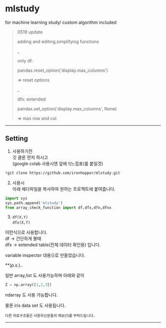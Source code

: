 <!--body.special ul > li:first-child > ul > li {
  list-style-type: square;
}

list-style-type: square, disc, circle, etc... -->

# mlstudy
for machine learning study/ custom algorithm included


>0519 update
>
>adding and editing,simplifying functions
>
>_
>
>only df:
>
>pandas.reset_option('display.max_columns')
>
>=> reset options
>
>_
>
>dfx: extended
>
>pandas.set_option('display.max_columns', None)
>
>=> max row and col
>


<hr>

## Setting

1. 사용하기전 <br>
깃 클론 먼저 하시고 <br>
(google colab 사용시엔 앞에 !(느낌표)를 붙일것)

`!git clone https://github.com/ironhopper/mlstudy.git`

2. 사용시 <br>
아래 헤더파일을 복사하여 원하는 프로젝트에 붙여줍니다.
```python
import sys
sys.path.append('mlstudy')
from array_check_function import df,dfx,dfn,dfnx
```

3.  `df(X,Y)`   <br>
    `dfx(X,Y)`  <br>
               
                
이런식으로 사용합니다. <br>
df -> 간단하게 볼때 <br>
dfx -> extended table(전체 데이터 확인용) 입니다. <br>

variable inspector 대용으로 만들었습니다.

**(<i>p.s.</i>)..
<!--    * 
      + PS -->

일반 array,list 도 사용가능하며 아래와 같이 <br>
```python
Z = np.array([1,2,3])
```
ndarray 도 사용 가능합니다.

물론 iris data set 도 사용됩니다.

<sub>다른 자료구조들은 사용하신분들의 제보(?)를 부탁드립니다..</sub>

<hr>
